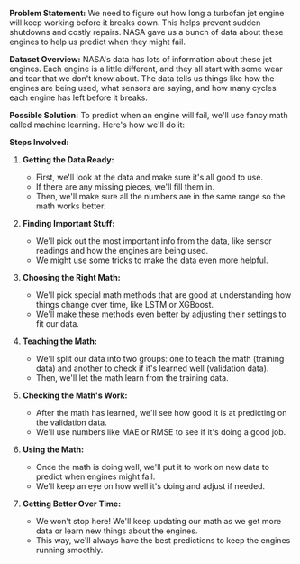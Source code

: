 **Problem Statement:**
We need to figure out how long a turbofan jet engine will keep working before it breaks down. This helps prevent sudden shutdowns and costly repairs. NASA gave us a bunch of data about these engines to help us predict when they might fail.

**Dataset Overview:**
NASA's data has lots of information about these jet engines. Each engine is a little different, and they all start with some wear and tear that we don't know about. The data tells us things like how the engines are being used, what sensors are saying, and how many cycles each engine has left before it breaks.

**Possible Solution:**
To predict when an engine will fail, we'll use fancy math called machine learning. Here's how we'll do it:

**Steps Involved:**

1. **Getting the Data Ready:**
   - First, we'll look at the data and make sure it's all good to use.
   - If there are any missing pieces, we'll fill them in.
   - Then, we'll make sure all the numbers are in the same range so the math works better.

2. **Finding Important Stuff:**
   - We'll pick out the most important info from the data, like sensor readings and how the engines are being used.
   - We might use some tricks to make the data even more helpful.

3. **Choosing the Right Math:**
   - We'll pick special math methods that are good at understanding how things change over time, like LSTM or XGBoost.
   - We'll make these methods even better by adjusting their settings to fit our data.

4. **Teaching the Math:**
   - We'll split our data into two groups: one to teach the math (training data) and another to check if it's learned well (validation data).
   - Then, we'll let the math learn from the training data.

5. **Checking the Math's Work:**
   - After the math has learned, we'll see how good it is at predicting on the validation data.
   - We'll use numbers like MAE or RMSE to see if it's doing a good job.

6. **Using the Math:**
   - Once the math is doing well, we'll put it to work on new data to predict when engines might fail.
   - We'll keep an eye on how well it's doing and adjust if needed.

7. **Getting Better Over Time:**
   - We won't stop here! We'll keep updating our math as we get more data or learn new things about the engines.
   - This way, we'll always have the best predictions to keep the engines running smoothly.